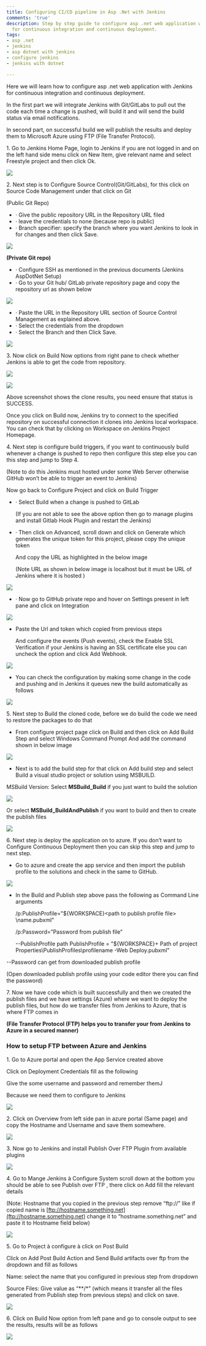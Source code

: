```yaml
---
title: Configuring CI/CD pipeline in Asp .Net with Jenkins
comments: 'true'
description: Step by step guide to configure asp .net web application with Jenkins
  for continuous integration and continuous deployment.
tags:
- asp .net
- jenkins
- asp dotnet with jenkins
- configure jenkins
- jenkins with dotnet

---
```

Here we will learn how to configure asp .net web application with Jenkins for continuous integration and continuous deployment.

In the first part we will integrate Jenkins with Git/GitLabs to pull out the code each time a change is pushed, will build it and will send the build status via email notifications.

In second part, on successful build we will publish the results and deploy them to Microsoft Azure using FTP (File Transfer Protocol).

1\. Go to Jenkins Home Page, login to Jenkins if you are not logged in and on the left hand side menu click on New Item, give relevant name and select Freestyle project and then click Ok.

![](/uploads/2020/04/22/b1.png)

2\. Next step is to Configure Source Control(Git/GitLabs), for this click on Source Code Management under that click on Git

(Public Git Repo)

* · Give the public repository URL in the Repository URL filed
* · leave the credentials to none (because repo is public)
* · Branch specifier: specify the branch where you want Jenkins to look in for changes and then click Save.

![](/uploads/2020/04/22/b2.png)

**(Private Git repo)**

* · Configure SSH as mentioned in the previous documents (Jenkins AspDotNet Setup)
* · Go to your Git hub/ GitLab private repository page and copy the repository url as shown below

![](/uploads/2020/04/22/b3.png)

* · Paste the URL in the Repository URL section of Source Control Management as explained above.
* · Select the credentials from the dropdown
* · Select the Branch and then Click Save.

![](/uploads/2020/04/22/b4.png)

3\. Now click on Build Now options from right pane to check whether Jenkins is able to get the code from repository.

![](/uploads/2020/04/22/b5.png)

![](/uploads/2020/04/22/b6.png)

Above screenshot shows the clone results, you need ensure that status is SUCCESS.

Once you click on Build now, Jenkins try to connect to the specified repository on successful connection it clones into Jenkins local workspace. You can check that by clicking on Workspace on Jenkins Project Homepage.

4\. Next step is configure build triggers, if you want to continuously build whenever a change is pushed to repo then configure this step else you can this step and jump to Step 4.

(Note to do this Jenkins must hosted under some Web Server otherwise GitHub won’t be able to trigger an event to Jenkins)

Now go back to Configure Project and click on Build Trigger

* · Select Build when a change is pushed to GitLab

  (If you are not able to see the above option then go to manage plugins and install Gitlab Hook Plugin and restart the Jenkins)
* · Then click on Advanced, scroll down and click on Generate which generates the unique token for this project, please copy the unique token

  And copy the URL as highlighted in the below image

  (Note URL as shown in below image is localhost but it must be URL of Jenkins where it is hosted )

![](/uploads/2020/04/22/b7.png)

* · Now go to GitHub private repo and hover on Settings present in left pane and click on Integration

![](/uploads/2020/04/22/b8.png)

* Paste the Url and token which copied from previous steps

  And configure the events (Push events), check the Enable SSL Verification if your Jenkins is having an SSL certificate else you can uncheck the option and click Add Webhook.

![](/uploads/2020/04/22/b9.png)

* You can check the configuration by making some change in the code and pushing and in Jenkins it queues new the build automatically as follows

![](/uploads/2020/04/22/bb1.png)

5\. Next step to Build the cloned code, before we do build the code we need to restore the packages to do that

* From configure project page click on Build and then click on Add Build Step and select Windows Command Prompt And add the command shown in below image

![](/uploads/2020/04/22/bb2.png)

* Next is to add the build step for that click on Add build step and select Build a visual studio project or solution using MSBUILD.

MSBuild Version: Select **MSBuild_Build** if you just want to build the solution

![](/uploads/2020/04/22/bb3.png)

Or select **MSBuild_BuildAndPublish** if you want to build and then to create the publish files

![](/uploads/2020/04/22/bb4.png)

6\. Next step is deploy the application on to azure. If you don’t want to Configure Continuous Deployment then you can skip this step and jump to next step.

* Go to azure and create the app service and then import the publish profile to the solutions and check in the same to GitHub.

![](/uploads/2020/04/22/b1-1.png)

* In the Build and Publish step above pass the following as Command Line arguments

    /p:PublishProfile="${WORKSPACE}\<path to publish profile file> \name.pubxml"

    /p:Password=”Password from publish file”

    --PublishProfile path PublishProfile = "${WORKSPACE}\+ Path of project Properties\PublishProfiles\profilename -Web Deploy.pubxml"

\--Password can get from downloaded publish profile

(Open downloaded publish profile using your code editor there you can find the password)

7\. Now we have code which is built successfully and then we created the publish files and we have settings (Azure) where we want to deploy the publish files, but how do we transfer files from Jenkins to Azure, that is where FTP comes in

**(File Transfer Protocol (FTP) helps you to transfer your from Jenkins to Azure in a secured manner)**

### **How to setup FTP between Azure and Jenkins**

1\. Go to Azure portal and open the App Service created above

Click on Deployment Credentials fill as the following

Give the some username and password and remember themJ

Because we need them to configure to Jenkins

![](/uploads/2020/04/22/b2-1.png)

2\. Click on Overview from left side pan in azure portal (Same page) and copy the Hostname and Username and save them somewhere.

![](/uploads/2020/04/22/b3-1.png)

3\. Now go to Jenkins and install Publish Over FTP Plugin from available plugins

![](/uploads/2020/04/22/b4-1.png)

4\. Go to Mange Jenkins à Configure System scroll down at the bottom you should be able to see Publish over FTP , there click on Add fill the relevant details

(Note: Hostname that you copied in the previous step remove “ftp://” like if copied name is [ftp://hostname.something.net](ftp://hostname.something.net) change it to “hostname.something.net” and paste it to Hostname field below)

![](/uploads/2020/04/22/b5-2.png)

5\. Go to Project à configure à click on Post Build

Click on Add Post Build Action and Send Build artifacts over ftp from the dropdown and fill as follows

Name: select the name that you configured in previous step from dropdown

Source Files: Give value as “**/*” (which means it transfer all the files generated from Publish step from previous steps) and click on save.

![](/uploads/2020/04/22/b6-1.png)

6\. Click on Build Now option from left pane and go to console output to see the results, results will be as follows

![](/uploads/2020/04/22/b7-1.png)